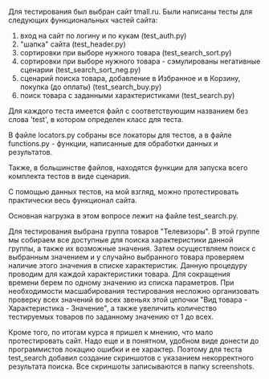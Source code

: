 Для тестирования был выбран сайт tmall.ru. 
Были написаны тесты для следующих функциональных частей сайта: 
  1. вход на сайт по логину и по кукам (test_auth.py)
  2. "шапка" сайта (test_header.py)
  3. сортировки при выборе нужного товара (test_search_sort.py)
  4. сортировки при выборе нужного товара - сэмулированы негативные сценарии (test_search_sort_neg.py)
  5. сценарий поиска товара, добавление в Избранное и в Корзину, покупка (до оплаты) (test_search_buy.py)
  6. поиск товара с заданными характеристиками (test_search.py)

Для каждого теста имеется файл с соответствующим названием без слова 'test', в котором определен класс для теста.

В файле locators.py собраны все локаторы для тестов, а в файле functions.py - функции, написанные для обработки данных и результатов.

Также, в большинстве файлов, находятся функции для запуска всего комплекта тестов в виде сценария.

С помощью данных тестов, на мой взгляд, можно протестировать практически весь функционал сайта. 

Основная нагрузка в этом вопросе лежит на файле test_search.py. 

Для тестирования выбрана группа товаров "Телевизоры". В этой группе мы собираем все доступные для поиска характеристики данной группы, а также их возможные значения.
Затем осуществляем поиск с выбранным значением и у случайно выбранного товара проверяем наличие этого значения в списке характеристик. Данную процедуру проводим для каждой характеристики товара. Для сокращения времени берем по одному значению из списка параметров. При необходимости масшабирования тестирования несложно организовать проверку всех значений во всех звеньях этой цепочки "Вид товара - Характеристика - Значение", а также увеличить количество тестируемых товаров по заданному значению от 1 до всех.

Кроме того, по итогам курса я пришел к мнению, что мало протестировать сайт. Надо еще и в понятном, удобном виде донести до программистов локацию ошибки и ее характер. Поэтому для теста test_search добавил создание скриншотов с указанием некорректного результата поиска. Все скриншоты записываются в папку screenshots.
